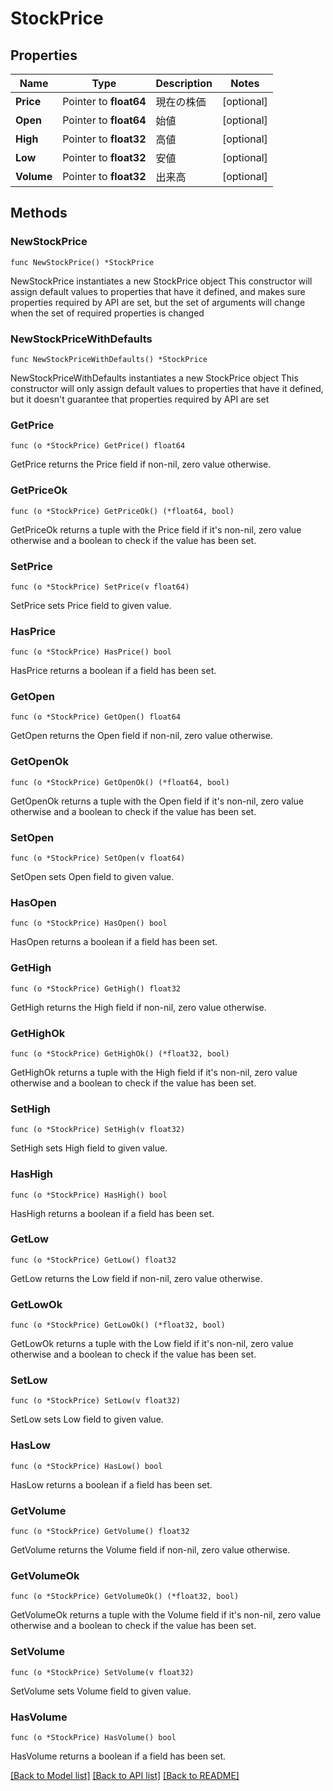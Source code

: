 # StockPrice

## Properties

Name | Type | Description | Notes
------------ | ------------- | ------------- | -------------
**Price** | Pointer to **float64** | 現在の株価 | [optional] 
**Open** | Pointer to **float64** | 始値 | [optional] 
**High** | Pointer to **float32** | 高値 | [optional] 
**Low** | Pointer to **float32** | 安値 | [optional] 
**Volume** | Pointer to **float32** | 出来高 | [optional] 

## Methods

### NewStockPrice

`func NewStockPrice() *StockPrice`

NewStockPrice instantiates a new StockPrice object
This constructor will assign default values to properties that have it defined,
and makes sure properties required by API are set, but the set of arguments
will change when the set of required properties is changed

### NewStockPriceWithDefaults

`func NewStockPriceWithDefaults() *StockPrice`

NewStockPriceWithDefaults instantiates a new StockPrice object
This constructor will only assign default values to properties that have it defined,
but it doesn't guarantee that properties required by API are set

### GetPrice

`func (o *StockPrice) GetPrice() float64`

GetPrice returns the Price field if non-nil, zero value otherwise.

### GetPriceOk

`func (o *StockPrice) GetPriceOk() (*float64, bool)`

GetPriceOk returns a tuple with the Price field if it's non-nil, zero value otherwise
and a boolean to check if the value has been set.

### SetPrice

`func (o *StockPrice) SetPrice(v float64)`

SetPrice sets Price field to given value.

### HasPrice

`func (o *StockPrice) HasPrice() bool`

HasPrice returns a boolean if a field has been set.

### GetOpen

`func (o *StockPrice) GetOpen() float64`

GetOpen returns the Open field if non-nil, zero value otherwise.

### GetOpenOk

`func (o *StockPrice) GetOpenOk() (*float64, bool)`

GetOpenOk returns a tuple with the Open field if it's non-nil, zero value otherwise
and a boolean to check if the value has been set.

### SetOpen

`func (o *StockPrice) SetOpen(v float64)`

SetOpen sets Open field to given value.

### HasOpen

`func (o *StockPrice) HasOpen() bool`

HasOpen returns a boolean if a field has been set.

### GetHigh

`func (o *StockPrice) GetHigh() float32`

GetHigh returns the High field if non-nil, zero value otherwise.

### GetHighOk

`func (o *StockPrice) GetHighOk() (*float32, bool)`

GetHighOk returns a tuple with the High field if it's non-nil, zero value otherwise
and a boolean to check if the value has been set.

### SetHigh

`func (o *StockPrice) SetHigh(v float32)`

SetHigh sets High field to given value.

### HasHigh

`func (o *StockPrice) HasHigh() bool`

HasHigh returns a boolean if a field has been set.

### GetLow

`func (o *StockPrice) GetLow() float32`

GetLow returns the Low field if non-nil, zero value otherwise.

### GetLowOk

`func (o *StockPrice) GetLowOk() (*float32, bool)`

GetLowOk returns a tuple with the Low field if it's non-nil, zero value otherwise
and a boolean to check if the value has been set.

### SetLow

`func (o *StockPrice) SetLow(v float32)`

SetLow sets Low field to given value.

### HasLow

`func (o *StockPrice) HasLow() bool`

HasLow returns a boolean if a field has been set.

### GetVolume

`func (o *StockPrice) GetVolume() float32`

GetVolume returns the Volume field if non-nil, zero value otherwise.

### GetVolumeOk

`func (o *StockPrice) GetVolumeOk() (*float32, bool)`

GetVolumeOk returns a tuple with the Volume field if it's non-nil, zero value otherwise
and a boolean to check if the value has been set.

### SetVolume

`func (o *StockPrice) SetVolume(v float32)`

SetVolume sets Volume field to given value.

### HasVolume

`func (o *StockPrice) HasVolume() bool`

HasVolume returns a boolean if a field has been set.


[[Back to Model list]](../README.md#documentation-for-models) [[Back to API list]](../README.md#documentation-for-api-endpoints) [[Back to README]](../README.md)


